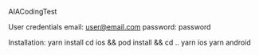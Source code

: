 AIACodingTest

User credentials
email: user@email.com
password: password

Installation:
yarn install
cd ios && pod install && cd ..
yarn ios
yarn android